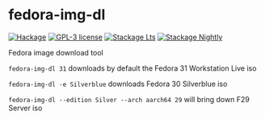 # fedora-img-dl

[![Hackage](https://img.shields.io/hackage/v/fedora-img-dl.svg)](https://hackage.haskell.org/package/fedora-img-dl)
[![GPL-3 license](https://img.shields.io/badge/license-GPL--3-blue.svg)](LICENSE)
[![Stackage Lts](http://stackage.org/package/fedora-img-dl/badge/lts)](http://stackage.org/lts/package/fedora-img-dl)
[![Stackage Nightly](http://stackage.org/package/fedora-img-dl/badge/nightly)](http://stackage.org/nightly/package/fedora-img-dl)

Fedora image download tool

`fedora-img-dl 31` downloads by default the Fedora 31 Workstation Live iso

`fedora-img-dl -e Silverblue` downloads Fedora 30 Silverblue iso

`fedora-img-dl --edition Silver --arch aarch64 29` will bring down F29 Server iso
